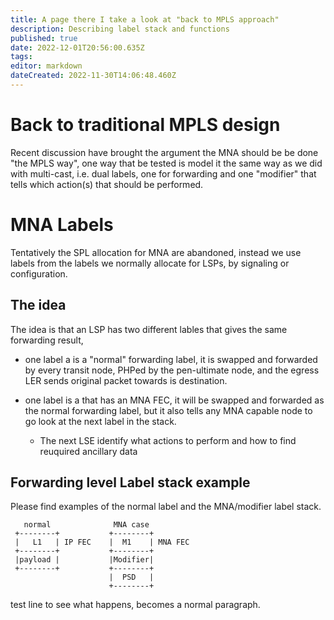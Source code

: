 ```yaml
---
title: A page there I take a look at "back to MPLS approach"
description: Describing label stack and functions
published: true
date: 2022-12-01T20:56:00.635Z
tags: 
editor: markdown
dateCreated: 2022-11-30T14:06:48.460Z
---
```


# Back to traditional MPLS design 
Recent discussion have brought the argument the MNA should be be done "the MPLS way", one way that be tested is model it the same way as we did with multi-cast, i.e. dual labels, one for forwarding and one "modifier" that tells which action(s) that should be performed.

# MNA Labels
Tentatively the SPL allocation for MNA are abandoned, instead we use labels from the labels we normally allocate for LSPs, by signaling or configuration.

## The idea
The idea is that an LSP has two different lables that gives the same forwarding result,

- one label a is a "normal" forwarding label, it is swapped and forwarded by every transit node, PHPed by the pen-ultimate node, and the egress LER sends original packet towards is destination.

- one label is a that has an MNA FEC, it will be swapped and forwarded as the normal forwarding label, but it also tells any MNA capable node to go look at the next label in the stack. 

  - The next LSE identify what actions to perform and how to find reuquired ancillary data

## Forwarding level Label stack example
Please find examples of the normal label and the MNA/modifier label stack.

      
       normal              MNA case
     +--------+           +--------+
     |   L1   | IP FEC    |  M1    | MNA FEC
     +--------+           +--------+
     |payload |           |Modifier|
     +--------+           +--------+
                          |  PSD   |
                          +--------+
                          
test line to see what happens, becomes a normal paragraph.
      
